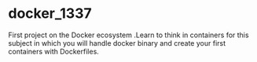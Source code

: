 # docker_1337
First project on the Docker ecosystem .Learn to think in containers for this subject in which you will handle docker binary and create your first containers with Dockerfiles.
